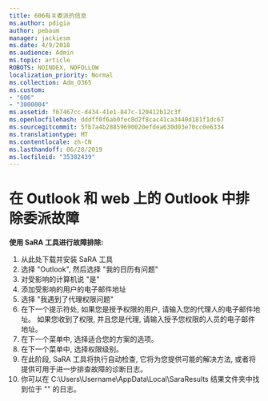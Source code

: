 ```yaml
---
title: 606有关委派的信息
ms.author: pdigia
author: pebaum
manager: jackiesm
ms.date: 4/9/2018
ms.audience: Admin
ms.topic: article
ROBOTS: NOINDEX, NOFOLLOW
localization_priority: Normal
ms.collection: Adm_O365
ms.custom:
- "606"
- "3800004"
ms.assetid: f67467cc-d434-41e1-847c-120412b12c3f
ms.openlocfilehash: dddff0f6ab0fec8d2f8cac41ca3440d181f1dc67
ms.sourcegitcommit: 5fb7a4b28859690020efdea630d03e70cc0e6334
ms.translationtype: MT
ms.contentlocale: zh-CN
ms.lasthandoff: 06/28/2019
ms.locfileid: "35382439"
---
```

# <a name="troubleshooting-delegation-in-outlook-and-outlook-on-the-web"></a>在 Outlook 和 web 上的 Outlook 中排除委派故障

**使用 SaRA 工具进行故障排除:**

1. 从此处下载并安装 SaRA 工具
1. 选择 "Outlook", 然后选择 "我的日历有问题"
1. 对受影响的计算机说 "是"
1. 添加受影响的用户的电子邮件地址
1. 选择 "我遇到了代理权限问题"
1. 在下一个提示符处, 如果您是授予权限的用户, 请输入您的代理人的电子邮件地址。 如果您收到了权限, 并且您是代理, 请输入授予您权限的人员的电子邮件地址。
1. 在下一个菜单中, 选择适合您的方案的选项。
1. 在下一个菜单中, 选择权限级别。
1. 在此阶段, SaRA 工具将执行自动检查, 它将为您提供可能的解决方法, 或者将提供可用于进一步排查故障的诊断日志。
1. 你可以在 C:\Users\Username\AppData\Local\SaraResults 结果文件夹中找到位于 "" 的日志。
